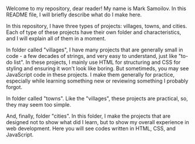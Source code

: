 Welcome to my repository, dear reader! My name is Mark Samoilov. In this README file, I will briefly describe what do I make here.


In this repository, I have three types of projects: villages, towns, and cities. Each of type of these projects have their own folder and characteristics, and I will explain all of them in a moment.

In folder called "villages", I have many projects that are generally small in code - a few decades of strings, and very easy to understand, just like "to-do list". In these projects, I mainly use HTML for structuring and CSS for styling and ensuring it won't look like boring. But sometimeds, you may see JavaScript code in these projects. I make them generally for practice, especially while learning something new or reviewing something I probably forgot.

In folder called "towns". Like the "villages", these projects are practical, so, they may seem too simple.

And, finally, folder "cities". In this folder, I make the projects that are designed not to show what did I learn, but to show my overall experience in web development. Here you will see codes written in HTML, CSS, and JavaScript.
